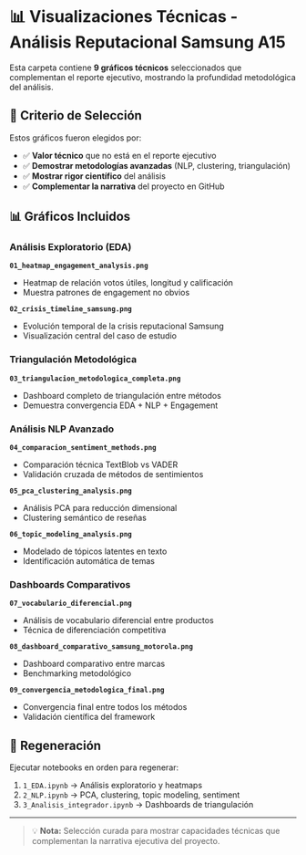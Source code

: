 # 📊 Visualizaciones Técnicas - Análisis Reputacional Samsung A15

Esta carpeta contiene **9 gráficos técnicos** seleccionados que complementan el reporte ejecutivo, mostrando la profundidad metodológica del análisis.

## 🎯 Criterio de Selección

Estos gráficos fueron elegidos por:
- ✅ **Valor técnico** que no está en el reporte ejecutivo
- ✅ **Demostrar metodologías avanzadas** (NLP, clustering, triangulación)
- ✅ **Mostrar rigor científico** del análisis
- ✅ **Complementar la narrativa** del proyecto en GitHub

## 📊 Gráficos Incluidos

### Análisis Exploratorio (EDA)
**`01_heatmap_engagement_analysis.png`**
- Heatmap de relación votos útiles, longitud y calificación
- Muestra patrones de engagement no obvios

**`02_crisis_timeline_samsung.png`**  
- Evolución temporal de la crisis reputacional Samsung
- Visualización central del caso de estudio

### Triangulación Metodológica
**`03_triangulacion_metodologica_completa.png`**
- Dashboard completo de triangulación entre métodos
- Demuestra convergencia EDA + NLP + Engagement

### Análisis NLP Avanzado
**`04_comparacion_sentiment_methods.png`**
- Comparación técnica TextBlob vs VADER
- Validación cruzada de métodos de sentimientos

**`05_pca_clustering_analysis.png`**
- Análisis PCA para reducción dimensional
- Clustering semántico de reseñas

**`06_topic_modeling_analysis.png`**
- Modelado de tópicos latentes en texto
- Identificación automática de temas

### Dashboards Comparativos
**`07_vocabulario_diferencial.png`**
- Análisis de vocabulario diferencial entre productos
- Técnica de diferenciación competitiva

**`08_dashboard_comparativo_samsung_motorola.png`**
- Dashboard comparativo entre marcas
- Benchmarking metodológico

**`09_convergencia_metodologica_final.png`**
- Convergencia final entre todos los métodos
- Validación científica del framework

## 🔄 Regeneración

Ejecutar notebooks en orden para regenerar:
1. `1_EDA.ipynb` → Análisis exploratorio y heatmaps
2. `2_NLP.ipynb` → PCA, clustering, topic modeling, sentiment
3. `3_Analisis_integrador.ipynb` → Dashboards de triangulación

---

> 💡 **Nota:** Selección curada para mostrar capacidades técnicas que complementan la narrativa ejecutiva del proyecto.

